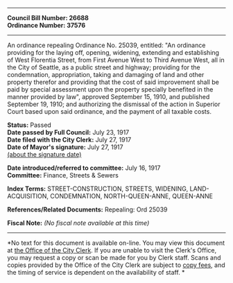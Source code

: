 * * * * *  
  
**Council Bill Number: [](#h0)[](#h2)26688**   
**Ordinance Number: 37576**  
  
* * * * *  
  
An ordinance repealing Ordinance No. 25039, entitled: "An ordinance providing for the laying off, opening, widening, extending and establishing of West Florentia Street, from First Avenue West to Third Avenue West, all in the City of Seattle, as a public street and highway; providing for the condemnation, appropriation, taking and damaging of land and other property therefor and providing that the cost of said improvement shall be paid by special assessment upon the property specially benefited in the manner provided by law", approved September 15, 1910, and published September 19, 1910; and authorizing the dismissal of the action in Superior Court based upon said ordinance, and the payment of all taxable costs.  
  
**Status:** Passed   
**Date passed by Full Council:** July 23, 1917   
**Date filed with the City Clerk:** July 27, 1917   
**Date of Mayor's signature:** July 27, 1917   
[(about the signature date)](/~public/approvaldate.htm)   
  
  
**Date introduced/referred to committee:** July 16, 1917   
**Committee:** Finance, Streets & Sewers   
  
**Index Terms:** STREET-CONSTRUCTION, STREETS, WIDENING, LAND-ACQUISITION, CONDEMNATION, NORTH-QUEEN-ANNE, QUEEN-ANNE  
  
**References/Related Documents:** Repealing: Ord 25039  
  
**Fiscal Note:** *(No fiscal note available at this time)*  
  
* * * * *  
  
*No text for this document is available on-line. You may view this document at [the Office of the City Clerk](http://www.seattle.gov/leg/clerk/contactUs.htm). If you are unable to visit the Clerk's Office, you may request a copy or scan be made for you by Clerk staff. Scans and copies provided by the Office of the City Clerk are subject to [copy fees](http://clerk.seattle.gov/~public/clerkfees.htm), and the timing of service is dependent on the availability of staff. *  
  
  
